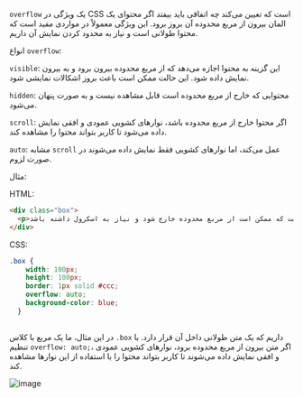 `overflow` یک ویژگی در CSS است که تعیین می‌کند چه اتفاقی باید بیفتد اگر محتوای یک المان بیرون از مربع محدوده آن بروز برود. این ویژگی معمولاً در مواردی مفید است که محتوا طولانی است و نیاز به محدود کردن نمایش آن داریم.

انواع `overflow`:

 `visible`: این گزینه به محتوا اجازه می‌دهد که از مربع محدوده بیرون برود و به بیرون نمایش داده شود. این حالت ممکن است باعث بروز اشکالات نمایشی شود.

 `hidden`: محتوایی که خارج از مربع محدوده است قابل مشاهده نیست و به صورت پنهان می‌شود.

 `scroll`: اگر محتوا خارج از مربع محدوده باشد، نوارهای کشویی عمودی و افقی نمایش داده می‌شود تا کاربر بتواند محتوا را مشاهده کند.

 `auto`: مشابه `scroll` عمل می‌کند، اما نوارهای کشویی فقط نمایش داده می‌شوند در صورت لزوم.

مثال:

HTML:

```html
<div class="box">
  <p>این یک متن بسیار طولانی است که ممکن است از مربع محدوده خارج شود و نیاز به اسکرول داشته باشد.</p>
</div>
```

CSS:

```css
.box {
    width: 100px;
    height: 100px;
    border: 1px solid #ccc;
    overflow: auto;
    background-color: blue;
  }
  
```

در این مثال، ما یک مربع با کلاس `.box` داریم که یک متن طولانی داخل آن قرار دارد. با تنظیم `overflow: auto;`، اگر متن بیرون از مربع محدوده برود، نوارهای کشویی عمودی و افقی نمایش داده می‌شوند تا کاربر بتواند محتوا را با استفاده از این نوارها مشاهده کند.

![image](https://github.com/milad6745/CSS/assets/113288076/bc5d6f34-bf9b-48f4-84db-514566c3cc8e)

